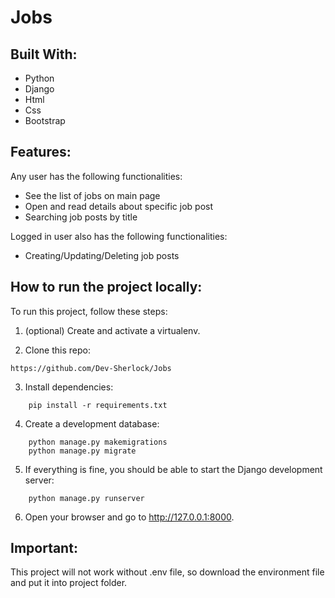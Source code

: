 # Jobs
## Built With:

- Python
- Django
- Html
- Css
- Bootstrap

## Features:
Any user has the following functionalities:
- See the list of jobs on main page
- Open and read details about specific job post 
- Searching job posts by title


Logged in user also has the following functionalities:
- Creating/Updating/Deleting job posts


## How to run the project locally:
To run this project, follow these steps:

1.  (optional) Create and activate a virtualenv.

2.  Clone this repo:
```
https://github.com/Dev-Sherlock/Jobs
```
3.  Install dependencies:
```
    pip install -r requirements.txt
```
4.  Create a development database:
```
    python manage.py makemigrations
    python manage.py migrate
```
5.  If everything is fine, you should be able to start the Django development server:
```
    python manage.py runserver
```
6.  Open your browser and go to http://127.0.0.1:8000. 


## Important:

This project will not work without .env file, so download the environment file and put it into project folder.
